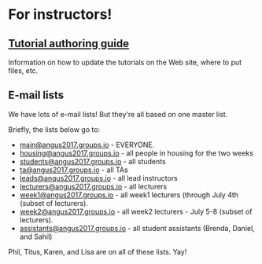 # For instructors!

## [Tutorial authoring guide](authoring-guide.html)

Information on how to update the tutorials on the Web site, where to put
files, etc.

## E-mail lists

We have lots of e-mail lists!  But they're all based on one master list.

Briefly, the lists below go to:

* [main@angus2017.groups.io](mailto:main@angus2017.groups.io) - EVERYONE.
* [housing@angus2017.groups.io](mailto:housing@angus2017.groups.io) - all people in housing for the two weeks
* [students@angus2017.groups.io](mailto:students@angus2017.groups.io) - all students
* [ta@angus2017.groups.io](mailto:ta@angus2017.groups.io) - all TAs
* [leads@angus2017.groups.io](mailto:leads@angus2017.groups.io) - all lead instructors
* [lecturers@angus2017.groups.io](mailto:lecturers@angus2017.groups.io) - all lecturers
* [week1@angus2017.groups.io](mailto:week1@angus2017.groups.io) - all week1 lecturers (through July 4th (subset of lecturers).
* [week2@angus2017.groups.io](mailto:week2@angus2017.groups.io) - all week2 lecturers - July 5-8 (subset of lecturers).
* [assistants@angus2017.groups.io](mailto:assistants@angus2017.groups.io) - all student assistants (Brenda, Daniel, and Sahil)

Phil, Titus, Karen, and Lisa are on all of these lists. Yay!

